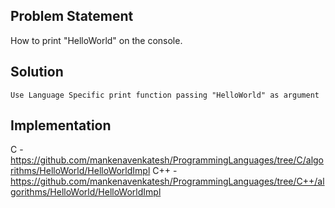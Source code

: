 


## Problem Statement
How to print "HelloWorld" on the console.

## Solution

`Use Language Specific print function passing "HelloWorld" as argument`

## Implementation
C - https://github.com/mankenavenkatesh/ProgrammingLanguages/tree/C/algorithms/HelloWorld/HelloWorldImpl
C++ - https://github.com/mankenavenkatesh/ProgrammingLanguages/tree/C++/algorithms/HelloWorld/HelloWorldImpl


